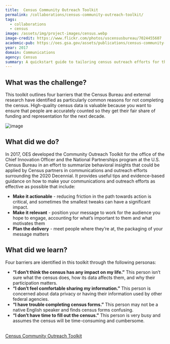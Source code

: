 ```yaml
---
title:  Census Community Outreach Toolkit
permalink: /collaborations/census-community-outreach-toolkit/
tags:
  - collaborations
  - census
image: /assets/img/project-images/census.webp
image-credit: https://www.flickr.com/photos/uscensusbureau/7024455607
academic-pub: https://oes.gsa.gov/assets/publications/census-community-outreach-toolkit.pdf
year: 2017  
domain: Communications
agency: Census
summary: A quickstart guide to tailoring census outreach efforts for the people they serve.
---
```

## What was the challenge?

This toolkit outlines four barriers that the Census Bureau and external research have identified as particularly common reasons for not completing the census. High-quality census data is valuable because you want to ensure that people are accurately counted so they get their fair share of funding and representation for the next decade.

![image]({{site.baseurl}}/assets/img/project-images/othercollabs/census-toolkit-how-to-use.webp)

## What did we do?

In 2017, OES developed the Community Outreach Toolkit for the office of the Chief Innovation Officer and the National Partnerships program at the U.S. Census Bureau in an effort to summarize behavioral insights that could be applied by Census partners in communications and outreach efforts surrounding the 2020 Decennial.  It provides useful tips and evidence-based guidance on how to make your communications and outreach efforts as effective as possible that include:
- **Make it actionable** - reducing friction in the path towards action is critical, and sometimes the smallest tweaks can have a significant impact.
- **Make it relevant** - position your message to work for the audience you hope to engage, accounting for what’s important to them and what motivates them
- **Plan the delivery** - meet people where they’re at, the packaging of your message matters

## What did we learn?

Four barriers are identified in this toolkit through the following personas:
- **“I don’t think the census has any impact on my life.”** This person isn’t sure what the census does, how its data affects them, and why their participation matters.
- **“I don’t feel comfortable sharing my information.”** This person is concerned about data privacy or having their information used by other federal agencies.
- **“I have trouble completing census forms.”** This person may not be a native English speaker and finds census forms confusing.
- **“I don’t have time to fill out the census.”** This person is very busy and assumes the census will be time-consuming and cumbersome.
 
<br/>
<a class="usa-button" href="{{ '/assets/publications/census-community-outreach-toolkit.pdf' | prepend: site.baseurl }}" target="_blank">Census Community Outreach Toolkit</a>
